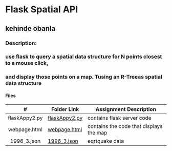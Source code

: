 # Flask Spatial API
## kehinde obanla
### Description:
### use flask to query a spatial data structure for N points closest to a mouse click,
### and display those points on a map. Tusing an R-Treeas spatial data structure
#### Files
|   #   | Folder Link | Assignment Description |
| :---: | ----------- | ---------------------- |
|flaskAppy2.py| [flaskAppy2.py](https://github.com/KehindeObanla/5443-spatial-DS-obanla/blob/master/assignments/assigment3/flaskAppy2.py)| contains flask server code| 
|webpage.html|[webpage.html](https://github.com/KehindeObanla/5443-spatial-DS-obanla/blob/master/assignments/assigment3/webpage.html)|contains the code that displays the map|
|1996_3.json|[1996_3.json](https://github.com/KehindeObanla/5443-spatial-DS-obanla/blob/master/assignments/assigment3/data/1996_3.json)|eqrtquake data|
